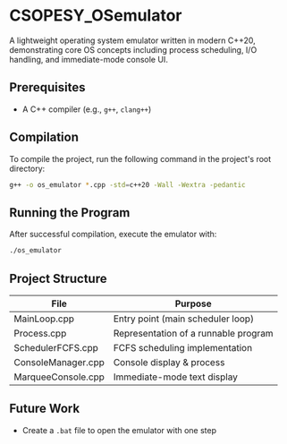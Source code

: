 # CSOPESY_OSemulator

A lightweight operating system emulator written in modern C++20, demonstrating core OS concepts including process scheduling, I/O handling, and immediate-mode console UI.

## Prerequisites

- A C++ compiler (e.g., `g++`, `clang++`)

## Compilation

To compile the project, run the following command in the project's root directory:

```bash
g++ -o os_emulator *.cpp -std=c++20 -Wall -Wextra -pedantic
```

## Running the Program

After successful compilation, execute the emulator with:

``` bash
./os_emulator
```

## Project Structure

| File	              | Purpose                              |
|---------------------|--------------------------------------|
| MainLoop.cpp	      | Entry point (main scheduler loop)    |
| Process.cpp	        | Representation of a runnable program |
| SchedulerFCFS.cpp	  | FCFS scheduling implementation       |
| ConsoleManager.cpp	| Console display & process            |
| MarqueeConsole.cpp	| Immediate-mode text display          |

## Future Work

- Create a `.bat` file to open the emulator with one step
